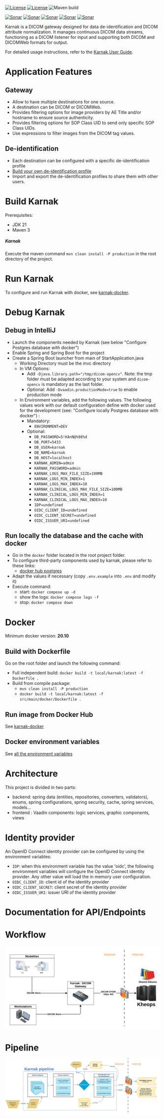 [![License](https://img.shields.io/badge/License-EPL%202.0-blue.svg)](https://opensource.org/licenses/EPL-2.0) [![License](https://img.shields.io/badge/License-Apache%202.0-blue.svg)](https://opensource.org/licenses/Apache-2.0)  ![Maven build](https://github.com/OsiriX-Foundation/karnak/workflows/Build/badge.svg)

[![Sonar](https://sonarcloud.io/api/project_badges/measure?project=karnak&metric=ncloc)](https://sonarcloud.io/component_measures?id=karnak) [![Sonar](https://sonarcloud.io/api/project_badges/measure?project=karnak&metric=reliability_rating)](https://sonarcloud.io/component_measures?id=karnak) [![Sonar](https://sonarcloud.io/api/project_badges/measure?project=karnak&metric=sqale_rating)](https://sonarcloud.io/component_measures?id=karnak) [![Sonar](https://sonarcloud.io/api/project_badges/measure?project=karnak&metric=security_rating)](https://sonarcloud.io/component_measures?id=karnak) [![Sonar](https://sonarcloud.io/api/project_badges/measure?project=karnak&metric=alert_status)](https://sonarcloud.io/dashboard?id=karnak)

Karnak is a DICOM gateway designed for data de-identification and DICOM attribute normalization. It manages continuous DICOM data streams, functioning as a DICOM listener for input and supporting both DICOM and DICOMWeb formats for output.

For detailed usage instructions, refer to the [Karnak User Guide](https://osirix-foundation.github.io/karnak-documentation/).

# Application Features

## Gateway

- Allow to have multiple destinations for one source. 
- A destination can be DICOM or DICOMWeb.
- Provides filtering options for image providers by AE Title and/or hostname to ensure source authenticity.
- Provides filtering options for SOP Class UID to send only specific SOP Class UIDs.
- Use expressions to filter images from the DICOM tag values.

## De-identification

- Each destination can be configured with a specific de-identification profile
- [Build your own de-identification profile](https://osirix-foundation.github.io/karnak-documentation/en/profiles)
- Import and export the de-identification profiles to share them with other users.

# Build Karnak

Prerequisites:
- JDK 21
- Maven 3

##### Karnak

Execute the maven command `mvn clean install -P production` in the root directory of the project.

# Run Karnak

To configure and run Karnak with docker, see [karnak-docker](https://github.com/OsiriX-Foundation/karnak-docker).

# Debug Karnak

## Debug in IntelliJ

- Launch the components needed by Karnak (see below "Configure Postgres database with docker")
- Enable Spring and Spring Boot for the project
- Create a Spring Boot launcher from main of StartApplication.java
    - Working Directory must be the mvc directory
    - In VM Options:
      - Add `-Djava.library.path="/tmp/dicom-opencv"`. Note: the tmp folder must be adapted according to your system and `dicom-opencv` is mandatory as the last folder.
      - Optional: Add `-Dvaadin.productionMode=true` to enable production mode
    - In Environment variables, add the following values. The following values work with our default
      configuration define with docker used for the development (see: "Configure locally Postgres database with docker") :
        - Mandatory:
            - `ENVIRONMENT=DEV`
        - Optional:
            - `DB_PASSWORD=5!KAnN@%98%d`
            - `DB_PORT=5433`
            - `DB_USER=karnak`
            - `DB_NAME=karnak`
            - `DB_HOST=localhost`
            - `KARNAK_ADMIN=admin`
            - `KARNAK_PASSWORD=admin`
            - `KARNAK_LOGS_MAX_FILE_SIZE=100MB`
            - `KARNAK_LOGS_MIN_INDEX=1`
            - `KARNAK_LOGS_MAX_INDEX=10`
            - `KARNAK_CLINICAL_LOGS_MAX_FILE_SIZE=100MB`
            - `KARNAK_CLINICAL_LOGS_MIN_INDEX=1`
            - `KARNAK_CLINICAL_LOGS_MAX_INDEX=10`
            - `IDP=undefined`
            - `OIDC_CLIENT_ID=undefined`
            - `OIDC_CLIENT_SECRET=undefined`
            - `OIDC_ISSUER_URI=undefined`
            
## Run locally the database and the cache with docker

- Go in the `docker` folder located in the root project folder.
- To configure third-party components used by karnak, please refer to these links:
    - [docker hub postgres](https://hub.docker.com/_/postgres)
- Adapt the values if necessary (copy `.env.example` into `.env` and modify it)
- Execute command:
    - start: `docker compose up -d`
    - show the logs: `docker compose logs -f`
    - stop: `docker compose down`

# Docker

Minimum docker version: **20.10**

## Build with Dockerfile

Go on the root folder and launch the following command:

* Full independent build: `docker build -t local/karnak:latest -f Dockerfile .`
* Build from compile package:
    * `mvn clean install -P production`
    * `docker build -t local/karnak:latest -f src/main/docker/Dockerfile .`

## Run image from Docker Hub

See [karnak-docker](https://github.com/OsiriX-Foundation/karnak-docker)

## Docker environment variables

See [all the environment variables](https://github.com/OsiriX-Foundation/karnak-docker#environment-variables)

# Architecture

This project is divided in two parts:

- backend: spring data (entities, repositories, converters, validators), enums, 
        spring configurations, spring security, cache, spring services, models...
- frontend : Vaadin components:  logic services, graphic components, views

# Identity provider

An OpenID Connect identity provider can be configured by using the environment variables:
 - `IDP`:  when this environment variable has the value 'oidc', the following environment 
 variables will configure the OpenID Connect identity provider. Any other value will load the in 
 memory user configuration. 
 - `OIDC_CLIENT_ID`: client id of the identity provider 
 - `OIDC_CLIENT_SECRET`: client secret of the identity provider
 - `OIDC_ISSUER_URI`: issuer URI of the identity provider
 
# Documentation for API/Endpoints 

# Workflow

![Workflow](doc/karnak-workflow.svg)

# Pipeline

![Workflow](doc/karnak-pipeline.svg)
